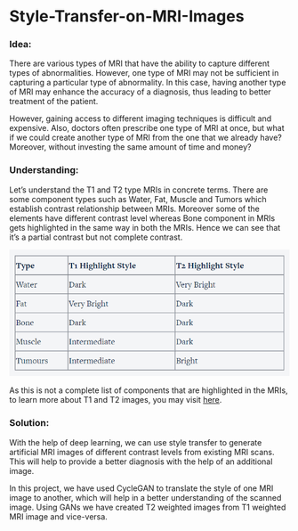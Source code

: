 ﻿# Style-Transfer-on-MRI-Images

### Idea:
There are various types of MRI that have the ability to capture different types of abnormalities. However, one type of MRI may not be sufficient in capturing a particular type of abnormality. In this case, having another type of MRI may enhance the accuracy of a diagnosis, thus leading to better treatment of the patient.

However, gaining access to different imaging techniques is difficult and expensive. Also, doctors often prescribe one type of MRI at once, but what if we could create another type of MRI from the one that we already have? Moreover, without investing the same amount of time and money?

### Understanding:
Let’s understand the T1 and T2 type MRIs in concrete terms. There are some component types such as Water, Fat, Muscle and Tumors which establish contrast relationship between MRIs. Moreover some of the elements have different contrast level whereas Bone component in MRIs gets highlighted in the same way in both the MRIs. Hence we can see that it’s a partial contrast but not complete contrast. 

![T1 vs T2 table](https://github.com/nitishpandey04/Style-Transfer-on-MRI-Images/blob/master/t1_vs_t2_table.png)

As this is not a complete list of components that are highlighted in the MRIs, to learn more about T1 and T2 images, you may visit [here](https://www.radiologymasterclass.co.uk/tutorials/mri/t1_and_t2_images).

### Solution:
With the help of deep learning, we can use style transfer to generate artificial MRI images of different contrast levels from existing MRI scans. This will help to provide a better diagnosis with the help of an additional image.

In this project, we have used CycleGAN to translate the style of one MRI image to another, which will help in a better understanding of the scanned image. Using GANs we have created T2 weighted images from T1 weighted MRI image and vice-versa.
